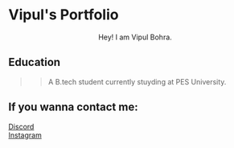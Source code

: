 # Vipul's Portfolio
<center>
Hey! I am Vipul Bohra.    
</center>  

## Education

>>A B.tech student currently stuyding at PES University.

## If you wanna contact me:

[Discord](https://discord.com/users/735393934057930762)  
[Instagram](https://instagram.com/_vipul_bohra)
    
